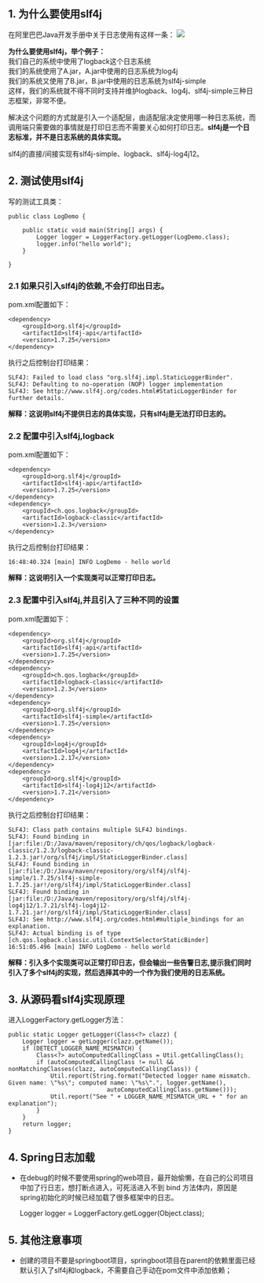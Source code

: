 ## 1. 为什么要使用slf4j ##
在阿里巴巴Java开发手册中关于日志使用有这样一条：
![](https://raw.githubusercontent.com/zhaoxiaofa/xiaofa-java-learn/master/pictures/log/alibaba.png)

**为什么要使用slf4j，举个例子：**  
我们自己的系统中使用了logback这个日志系统  
我们的系统使用了A.jar，A.jar中使用的日志系统为log4j  
我们的系统又使用了B.jar，B.jar中使用的日志系统为slf4j-simple  
这样，我们的系统就不得不同时支持并维护logback、log4j、slf4j-simple三种日志框架，非常不便。

解决这个问题的方式就是引入一个适配层，由适配层决定使用哪一种日志系统，而调用端只需要做的事情就是打印日志而不需要关心如何打印日志。**slf4j是一个日志标准，并不是日志系统的具体实现。**

slf4j的直接/间接实现有slf4j-simple、logback、slf4j-log4j12。

## 2. 测试使用slf4j ##

写的测试工具类：

    public class LogDemo {
    
	    public static void main(String[] args) {
	        Logger logger = LoggerFactory.getLogger(LogDemo.class);
	        logger.info("hello world");
	    }

	}

### 2.1 如果只引入slf4j的依赖,不会打印出日志。 ###

pom.xml配置如下：  

    <dependency>
        <groupId>org.slf4j</groupId>
        <artifactId>slf4j-api</artifactId>
        <version>1.7.25</version>
    </dependency>

执行之后控制台打印结果：

    SLF4J: Failed to load class "org.slf4j.impl.StaticLoggerBinder".
	SLF4J: Defaulting to no-operation (NOP) logger implementation
	SLF4J: See http://www.slf4j.org/codes.html#StaticLoggerBinder for further details.

**解释：这说明slf4j不提供日志的具体实现，只有slf4j是无法打印日志的。**

### 2.2 配置中引入slf4j,logback ###

pom.xml配置如下：  

    <dependency>
        <groupId>org.slf4j</groupId>
        <artifactId>slf4j-api</artifactId>
        <version>1.7.25</version>
    </dependency>
	<dependency>
        <groupId>ch.qos.logback</groupId>
        <artifactId>logback-classic</artifactId>
        <version>1.2.3</version>
    </dependency>

执行之后控制台打印结果：

    16:48:40.324 [main] INFO LogDemo - hello world

**解释：这说明引入一个实现类可以正常打印日志。**

### 2.3 配置中引入slf4j,并且引入了三种不同的设置 ###

pom.xml配置如下：

    <dependency>
        <groupId>org.slf4j</groupId>
        <artifactId>slf4j-api</artifactId>
        <version>1.7.25</version>
    </dependency>
    <dependency>
        <groupId>ch.qos.logback</groupId>
        <artifactId>logback-classic</artifactId>
        <version>1.2.3</version>
    </dependency>
    <dependency>
        <groupId>org.slf4j</groupId>
        <artifactId>slf4j-simple</artifactId>
        <version>1.7.25</version>
    </dependency>
    <dependency>
        <groupId>log4j</groupId>
        <artifactId>log4j</artifactId>
        <version>1.2.17</version>
    </dependency>
    <dependency>
        <groupId>org.slf4j</groupId>
        <artifactId>slf4j-log4j12</artifactId>
        <version>1.7.21</version>
    </dependency>

执行之后控制台打印结果：

    SLF4J: Class path contains multiple SLF4J bindings.
	SLF4J: Found binding in [jar:file:/D:/Java/maven/repository/ch/qos/logback/logback-classic/1.2.3/logback-classic-1.2.3.jar!/org/slf4j/impl/StaticLoggerBinder.class]
	SLF4J: Found binding in [jar:file:/D:/Java/maven/repository/org/slf4j/slf4j-simple/1.7.25/slf4j-simple-1.7.25.jar!/org/slf4j/impl/StaticLoggerBinder.class]
	SLF4J: Found binding in [jar:file:/D:/Java/maven/repository/org/slf4j/slf4j-log4j12/1.7.21/slf4j-log4j12-1.7.21.jar!/org/slf4j/impl/StaticLoggerBinder.class]
	SLF4J: See http://www.slf4j.org/codes.html#multiple_bindings for an explanation.
	SLF4J: Actual binding is of type [ch.qos.logback.classic.util.ContextSelectorStaticBinder]
	16:51:05.496 [main] INFO LogDemo - hello world

**解释：引入多个实现类可以正常打印日志，但会输出一些告警日志,提示我们同时引入了多个slf4j的实现，然后选择其中的一个作为我们使用的日志系统。**


## 3. 从源码看slf4j实现原理 ##


进入LoggerFactory.getLogger方法：

    public static Logger getLogger(Class<?> clazz) {
        Logger logger = getLogger(clazz.getName());
        if (DETECT_LOGGER_NAME_MISMATCH) {
            Class<?> autoComputedCallingClass = Util.getCallingClass();
            if (autoComputedCallingClass != null && nonMatchingClasses(clazz, autoComputedCallingClass)) {
                Util.report(String.format("Detected logger name mismatch. Given name: \"%s\"; computed name: \"%s\".", logger.getName(),
                                autoComputedCallingClass.getName()));
                Util.report("See " + LOGGER_NAME_MISMATCH_URL + " for an explanation");
            }
        }
        return logger;
    }







## 4. Spring日志加载 ##

- 在debug的时候不要使用spring的web项目，最开始偷懒，在自己的公司项目中加了行日志，想打断点进入，可死活进入不到 bind 方法体内，原因是spring初始化的时候已经加载了很多框架中的日志。

    Logger logger = LoggerFactory.getLogger(Object.class);

    


    

## 5. 其他注意事项 ##


- 创建的项目不要是springboot项目，springboot项目在parent的依赖里面已经默认引入了slf4j和logback，不需要自己手动在pom文件中添加依赖；  